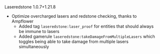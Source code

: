 Laseredstone 1.0.7+1.21.8
- Optimize overcharged lasers and redstone checking, thanks to Ampflower
  - Added tag `laseredstone:laser_proof` for entities that should always be immune to lasers
  - Added gamerule `laseredstone:takeDamageFromMultipleLasers` which toggles being able to take damage from multiple lasers simultaneously